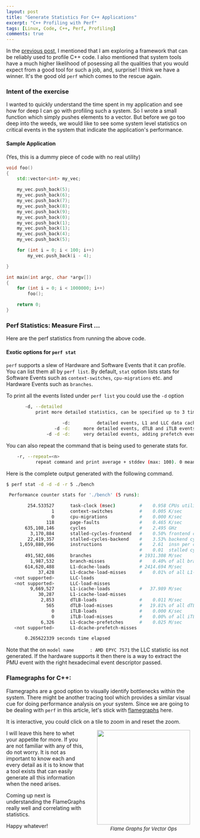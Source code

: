 ```yaml
---
layout: post
title: "Generate Statistics For C++ Applications"
excerpt: "C++ Profiling with Perf"
tags: [Linux, Code, C++, Perf, Profiling]
comments: true
---
```

In the [previous post](http://www.mycpu.org/c++-tuning-tools-explore/), I
mentioned that I am exploring a framework that can be reliably used to profile
C++ code. I also mentioned that system tools have a much higher likelihood of
posessing all the qualities that you would expect from a good tool for such a
job, and, surprise! I think we have a winner. It's the good old ``perf`` which
comes to the rescue again.

### Intent of the exercise
I wanted to quickly understand the time spent in my application and see how for
deep I can go with profiling such a system. So I wrote a small function which
simply pushes elements to a vector. But before we go too deep into the weeds, we
would like to see some system level statistics on critical events in the system
that indicate the application's performance.

#### Sample Application
(Yes, this is a dummy piece of code with no real utility)

```cpp
void foo()
{
    std::vector<int> my_vec;

    my_vec.push_back(5);
    my_vec.push_back(6);
    my_vec.push_back(7);
    my_vec.push_back(8);
    my_vec.push_back(9);
    my_vec.push_back(0);
    my_vec.push_back(1);
    my_vec.push_back(1);
    my_vec.push_back(4);
    my_vec.push_back(5);

    for (int i = 0; i < 100; i++)
        my_vec.push_back(i - 4);

}

int main(int argc, char *argv[])
{
    for (int i = 0; i < 1000000; i++)
        foo();

    return 0;
}

```

### Perf Statistics: Measure First ...
Here are the perf statistics from running the above code.

#### Exotic options for ``perf stat``
``perf`` supports a slew of Hardware and Software Events that it can
profile. You can list them all by ``perf list``. By default, ``stat`` option
lists stats for Software Events such as ``context-switches``, ``cpu-migrations``
etc. and Hardware Events such as ``branches``.

To print all the events listed under ``perf list`` you could use the ``-d`` option
```bash
       -d, --detailed
           print more detailed statistics, can be specified up to 3 times

                     -d:          detailed events, L1 and LLC data cache
                  -d -d:     more detailed events, dTLB and iTLB events
               -d -d -d:     very detailed events, adding prefetch events
```

You can also repeat the command that is being used to generate stats for.
```bash
	-r, --repeat=<n>
           repeat command and print average + stddev (max: 100). 0 means forever.

```

Here is the complete output generated with the following command.
```bash
$ perf stat -d -d -d -r 5 ./bench

 Performance counter stats for './bench' (5 runs):

        254.533527      task-clock (msec)         #    0.958 CPUs utilized            ( +-  0.87% )
                 1      context-switches          #    0.005 K/sec                    ( +- 16.67% )
                 0      cpu-migrations            #    0.000 K/sec                  
               118      page-faults               #    0.465 K/sec                    ( +-  0.43% )
       635,108,146      cycles                    #    2.495 GHz                      ( +-  5.06% )  (40.76%)
         3,170,884      stalled-cycles-frontend   #    0.50% frontend cycles idle     ( +- 16.73% )  (42.14%)
        22,419,357      stalled-cycles-backend    #    3.53% backend cycles idle      ( +- 14.04% )  (43.64%)
     1,659,880,996      instructions              #    2.61  insn per cycle         
                                                  #    0.01  stalled cycles per insn  ( +-  4.03% )  (44.76%)
       491,582,686      branches                  # 1931.308 M/sec                    ( +-  3.95% )  (45.35%)
         1,987,532      branch-misses             #    0.40% of all branches          ( +- 13.18% )  (45.71%)
       614,620,488      L1-dcache-loads           # 2414.694 M/sec                    ( +-  4.77% )  (41.14%)
            37,428      L1-dcache-load-misses     #    0.01% of all L1-dcache hits    ( +-  4.48% )  (39.76%)
   <not supported>      LLC-loads                                                   
   <not supported>      LLC-load-misses                                             
         9,669,527      L1-icache-loads           #   37.989 M/sec                    ( +- 58.22% )  (38.26%)
            30,287      L1-icache-load-misses                                         ( +-  5.43% )  (37.13%)
             2,853      dTLB-loads                #    0.011 M/sec                    ( +-  4.12% )  (36.54%)
               565      dTLB-load-misses          #   19.81% of all dTLB cache hits   ( +-  5.73% )  (36.18%)
                 0      iTLB-loads                #    0.000 K/sec                    (36.20%)
                 0      iTLB-load-misses          #    0.00% of all iTLB cache hits   (36.21%)
             6,326      L1-dcache-prefetches      #    0.025 M/sec                    ( +-  4.60% )  (36.20%)
   <not supported>      L1-dcache-prefetch-misses                                   

       0.265622339 seconds time elapsed                                          ( +-  3.40% )


```
Note that the on 
```model name      : AMD EPYC 7571```
the LLC statistic iss not generated. If the hardware supports it then there is a
way to extract the PMU event with the right hexadecimal event descriptor
passed.

### Flamegraphs for C++:
Flamegraphs are a good option to visually identify bottlenecks within the
system. There might be another tracing tool which provides a similar visual cue
for doing performance analysis on your system. Since we are going to be dealing
with ``perf`` in this article, let's stick with
[flamegraphs](http://www.brendangregg.com/flamegraphs.html) here.

It is interactive, you could click on a tile to zoom in and reset the zoom.

<div
style="float:right;padding-left:30px;padding-right:10px;padding-bottom:3px"><a
href="/images/vec_fg.svg"><img
src="/images/vec_fg-crop-500.png" width="250" height="254"
style="padding-bottom:3px"/></a><br><center><font size=-1><i>Flame Graphs for Vector Ops</i></font></center></div>

I will leave this here to whet your appetite for more. If you are not familiar
with any of this, do not worry. It is not as important to know each and every
detail as it is to know that a tool exists that can easily generate all this
information when the need arises.

Coming up next is understanding the FlameGraphs really well and correlating with
statistics.

Happy whatever!
